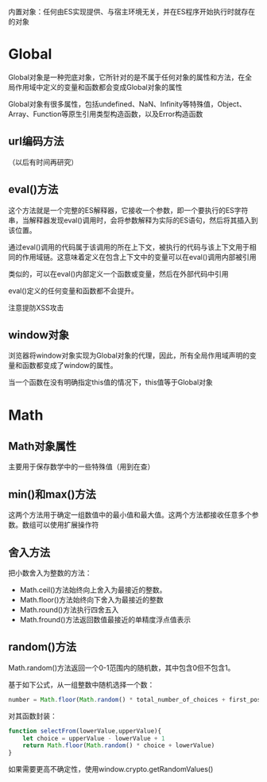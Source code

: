 内置对象：任何由ES实现提供、与宿主环境无关，并在ES程序开始执行时就存在的对象

# Global

Global对象是一种兜底对象，它所针对的是不属于任何对象的属性和方法，在全局作用域中定义的变量和函数都会变成Global对象的属性

Global对象有很多属性，包括undefined、NaN、Infinity等特殊值，Object、Array、Function等原生引用类型构造函数，以及Error构造函数

## url编码方法

（以后有时间再研究）

## eval()方法

这个方法就是一个完整的ES解释器，它接收一个参数，即一个要执行的ES字符串，当解释器发现eval()调用时，会将参数解释为实际的ES语句，然后将其插入到该位置。

通过eval()调用的代码属于该调用的所在上下文，被执行的代码与该上下文用于相同的作用域链。这意味着定义在包含上下文中的变量可以在eval()调用内部被引用

类似的，可以在eval()内部定义一个函数或变量，然后在外部代码中引用

eval()定义的任何变量和函数都不会提升。

注意提防XSS攻击

## window对象

浏览器将window对象实现为Global对象的代理，因此，所有全局作用域声明的变量和函数都变成了window的属性。

当一个函数在没有明确指定this值的情况下，this值等于Global对象

# Math

## Math对象属性

主要用于保存数学中的一些特殊值（用到在查）

## min()和max()方法

这两个方法用于确定一组数值中的最小值和最大值。这两个方法都接收任意多个参数。数组可以使用扩展操作符

## 舍入方法

把小数舍入为整数的方法：

- Math.ceil()方法始终向上舍入为最接近的整数。
- Math.floor()方法始终向下舍入为最接近的整数
- Math.round()方法执行四舍五入
- Math.fround()方法返回数值最接近的单精度浮点值表示

## random()方法

Math.random()方法返回一个0-1范围内的随机数，其中包含0但不包含1。

基于如下公式，从一组整数中随机选择一个数：

```js
number = Math.floor(Math.random() * total_number_of_choices + first_possible_value)
```

对其函数封装：

```js
function selectFrom(lowerValue,upperValue){
    let choice = upperValue - lowerValue + 1
    return Math.floor(Math.random() * choice + lowerValue)
}
```

如果需要更高不确定性，使用window.crypto.getRandomValues()
